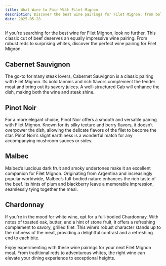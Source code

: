 ```yaml
---
title: What Wine to Pair With Filet Mignon  
description: Discover the best wine pairings for Filet Mignon, from bold reds to crisp whites.  
date: 2025-05-28  
---
```


If you're searching for the best wine for Filet Mignon, look no further. This classic cut of beef deserves an equally impressive wine pairing. From robust reds to surprising whites, discover the perfect wine pairing for Filet Mignon.

## Cabernet Sauvignon

The go-to for many steak lovers, Cabernet Sauvignon is a classic pairing with Filet Mignon. Its bold tannins and rich flavors complement the tender meat and bring out its savory juices. A well-structured Cab will enhance the dish, making both the wine and steak shine.

## Pinot Noir

For a more elegant choice, Pinot Noir offers a smooth and versatile pairing with Filet Mignon. Known for its silky texture and berry flavors, it doesn’t overpower the dish, allowing the delicate flavors of the filet to become the star. Pinot Noir’s slight earthiness is a wonderful match for any accompanying mushroom sauces or sides.

## Malbec

Malbec’s luscious dark fruit and smoky undertones make it an excellent companion for Filet Mignon. Originating from Argentina and increasingly popular worldwide, Malbec’s full-bodied nature enhances the rich taste of the beef. Its hints of plum and blackberry leave a memorable impression, seamlessly tying together the meal.

## Chardonnay

If you're in the mood for white wine, opt for a full-bodied Chardonnay. With notes of toasted oak, butter, and a hint of stone fruit, it offers a refreshing complement to savory, grilled filet. This wine’s robust character stands up to the richness of the meat, providing a delightful contrast and a refreshing end to each bite.

Enjoy experimenting with these wine pairings for your next Filet Mignon meal. From traditional reds to adventurous whites, the right wine can elevate your dining experience to exceptional heights.
